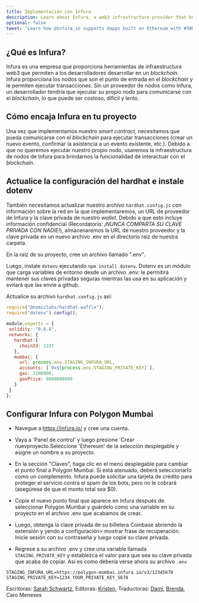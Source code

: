 ```yaml
---
title: Implementación con Infura
description: Learn about Infura, a web3 infrastructure provider that helps developers to build apps on Ethereum without having to manage their own blockchain nodes.
optional: false
tweet: "Learn how @infura_io supports dapps built on Ethereum with #30DaysofWeb3 @womenbuildweb3 💪"
---
```


## ¿Qué es Infura?

Infura es una empresa que proporciona herramientas de infraestructura web3 que permiten a los desarrolladores desarrollar en un *blockchain*. Infura proporciona los nodos que son el punto de entrada en el *blockchain* y le permiten ejecutar transacciones. Sin un proveedor de nodos como Infura, un desarrollador tendría que ejecutar su propio nodo para comunicarse con el *blockchain*, lo que puede ser costoso, difícil y lento.

## Cómo encaja Infura en tu proyecto
Una vez que implementamos nuestro *smart contract*, necesitamos que pueda comunicarse con el *blockchain* para ejecutar transacciones (crear un nuevo evento, confirmar la asistencia a un evento existente, etc.). Debido a que no queremos ejecutar nuestro propio nodo, usaremos la infraestructura de nodos de Infura para brindarnos la funcionalidad de interactuar con el *blockchain*.

## Actualice la configuración del hardhat e instale dotenv

También necesitamos actualizar nuestro archivo `hardhat.config.js` con información sobre la red en la que implementaremos, un URL de proveedor de Infura y la clave privada de nuestro *wallet*. Debido a que esto incluye información confidencial (Recordatorio: *¡NUNCA COMPARTA SU CLAVE PRIVADA CON NADIE!*), almacenaremos la URL de nuestro proveedor y la clave privada en un nuevo archivo .env en el directorio raíz de nuestra carpeta.

En la raíz de su proyecto, cree un archivo llamado ".env".

Luego, instale `dotenv` ejecutando `npm install dotenv`. Dotenv es un módulo que carga variables de entorno desde un archivo .env: le permitirá mantener sus claves privadas seguras mientras las usa en su aplicación y evitará que las envíe a github.

Actualice su archivo `hardhat.config.js` así:

```javascript
require("@nomiclabs/hardhat-waffle");
require("dotenv").config();
 
module.exports = {
 solidity: "0.8.4",
 networks: {
   hardhat:{
     chainId: 1337
   },
   mumbai: {
     url: process.env.STAGING_INFURA_URL,
     accounts: [`0x${process.env.STAGING_PRIVATE_KEY}`],
     gas: 2100000,
     gasPrice: 8000000000
   }
 }
};

```

## Configurar Infura con Polygon Mumbai
- Navegue a https://infura.io/ y cree una cuenta.
- Vaya a 'Panel de control' y luego presione 'Crear nuevproyecto.Seleccione 'Ethereum' de la selección desplegable y asigne un nombre a su proyecto.

- En la sección "Claves", haga clic en el menú desplegable para cambiar el punto final a Polygon Mumbai.
Si está atenuado, deberá seleccionarlo como un complemento. Infura puede solicitar una tarjeta de crédito para proteger el servicio contra el spam de los bots, pero no le cobrará (asegúrese de que el monto total sea $0).

- Copie el nuevo punto final que aparece en Infura después de seleccionar Polygon Mumbai y guárdelo como una variable en su proyecto en el archivo .env que acabamos de crear.

- Luego, obtenga la clave privada de su billetera Coinbase abriendo la extensión y yendo a configuración> mostrar frase de recuperación. Inicie sesión con su contraseña y luego copie su clave privada.

- Regrese a su archivo .env y cree una variable llamada `STAGING_PRIVATE_KEY` y establezca el valor para que sea su clave privada que acaba de copiar. Así es como debería verse ahora su archivo `.env`

```
STAGING_INFURA_URL=https://polygon-mumbai.infura.io/v3/12345678
STAGING_PRIVATE_KEY=1234_YOUR_PRIVATE_KEY_5678
```

Escritoras: [Sarah Schwartz](https://twitter.com/schwartzswartz),
Editoras: [Kristen](https://twitter.com/cuddleofdeath),
Traductoras: [Dami](https://twitter.com/dakitidami), [Brenda](https://twitter.com/engineerbrenda), Caro Meneses